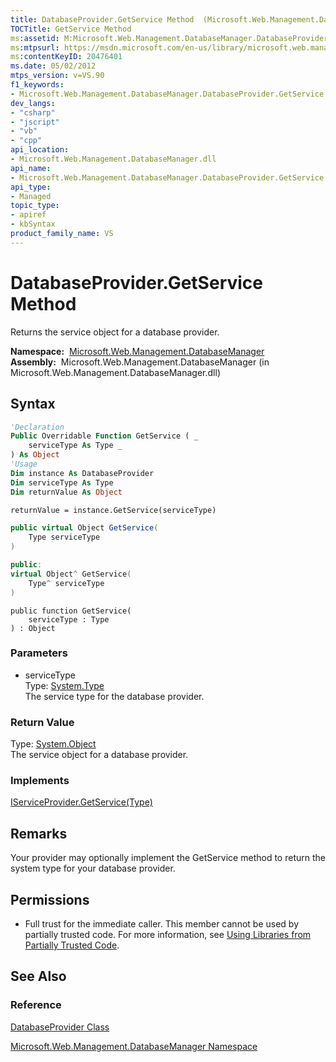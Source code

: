 ```yaml
---
title: DatabaseProvider.GetService Method  (Microsoft.Web.Management.DatabaseManager)
TOCTitle: GetService Method
ms:assetid: M:Microsoft.Web.Management.DatabaseManager.DatabaseProvider.GetService(System.Type)
ms:mtpsurl: https://msdn.microsoft.com/en-us/library/microsoft.web.management.databasemanager.databaseprovider.getservice(v=VS.90)
ms:contentKeyID: 20476401
ms.date: 05/02/2012
mtps_version: v=VS.90
f1_keywords:
- Microsoft.Web.Management.DatabaseManager.DatabaseProvider.GetService
dev_langs:
- "csharp"
- "jscript"
- "vb"
- "cpp"
api_location:
- Microsoft.Web.Management.DatabaseManager.dll
api_name:
- Microsoft.Web.Management.DatabaseManager.DatabaseProvider.GetService
api_type:
- Managed
topic_type:
- apiref
- kbSyntax
product_family_name: VS
---
```


# DatabaseProvider.GetService Method

Returns the service object for a database provider.

**Namespace:**  [Microsoft.Web.Management.DatabaseManager](microsoft-web-management-databasemanager-namespace.md)  
**Assembly:**  Microsoft.Web.Management.DatabaseManager (in Microsoft.Web.Management.DatabaseManager.dll)

## Syntax

```vb
'Declaration
Public Overridable Function GetService ( _
    serviceType As Type _
) As Object
'Usage
Dim instance As DatabaseProvider
Dim serviceType As Type
Dim returnValue As Object

returnValue = instance.GetService(serviceType)
```

```csharp
public virtual Object GetService(
    Type serviceType
)
```

```cpp
public:
virtual Object^ GetService(
    Type^ serviceType
)
```

```jscript
public function GetService(
    serviceType : Type
) : Object
```

### Parameters

  - serviceType  
    Type: [System.Type](https://msdn.microsoft.com/library/42892f65)  
    The service type for the database provider.  

### Return Value

Type: [System.Object](https://msdn.microsoft.com/library/e5kfa45b)  
The service object for a database provider.  

### Implements

[IServiceProvider.GetService(Type)](https://msdn.microsoft.com/library/wacy2d1s)  

## Remarks

Your provider may optionally implement the GetService method to return the system type for your database provider.

## Permissions

  - Full trust for the immediate caller. This member cannot be used by partially trusted code. For more information, see [Using Libraries from Partially Trusted Code](https://msdn.microsoft.com/library/8skskf63).

## See Also

### Reference

[DatabaseProvider Class](databaseprovider-class-microsoft-web-management-databasemanager.md)

[Microsoft.Web.Management.DatabaseManager Namespace](microsoft-web-management-databasemanager-namespace.md)

